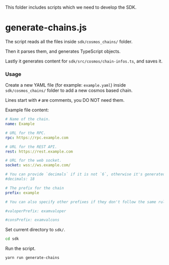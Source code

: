 This folder includes scripts which we need to develop the SDK.

# generate-chains.js
The script reads all the files inside `sdk/cosmos_chains/` folder.

Then it parses them, and generates TypeScript objects.

Lastly it generates content for `sdk/src/cosmos/chain-infos.ts`, and saves it.

### Usage
Create a new YAML file (for example: `example.yaml`) inside `sdk/cosmos_chains/` folder to add a new cosmos based chain.

Lines start with `#` are comments, you DO NOT need them.

Example file content:
```yaml
# Name of the chain.
name: Example

# URL for the RPC.
rpc: https://rpc.example.com

# URL for the REST API.
rest: https://rest.example.com

# URL for the web socket.
socket: wss://ws.example.com/

# You can provide `decimals` if it is not `6`, otherwise it's generated automatically.
#decimals: 18

# The prefix for the chain
prefix: example

# You can also specify other prefixes if they don't follow the same rule.

#valoperPrefix: examvaloper

#consPrefix: examvalcons
```

Set current directory to `sdk/`.
```sh
cd sdk
```
Run the script.
```sh
yarn run generate-chains
```